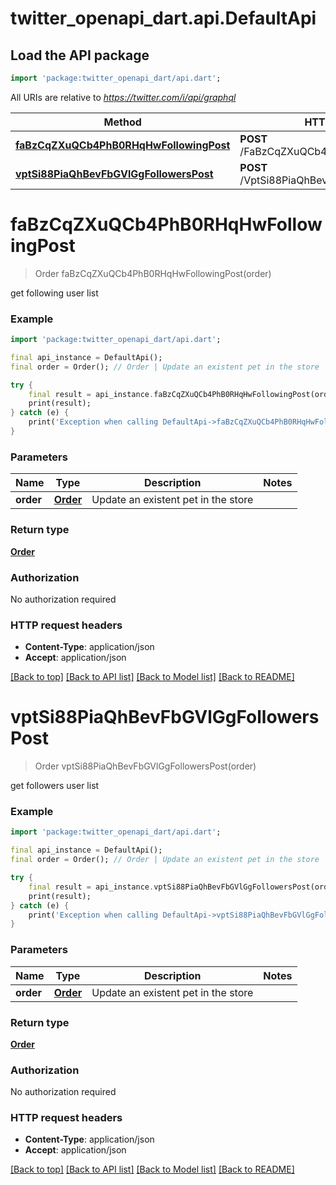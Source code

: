 # twitter_openapi_dart.api.DefaultApi

## Load the API package
```dart
import 'package:twitter_openapi_dart/api.dart';
```

All URIs are relative to *https://twitter.com/i/api/graphql*

Method | HTTP request | Description
------------- | ------------- | -------------
[**faBzCqZXuQCb4PhB0RHqHwFollowingPost**](DefaultApi.md#fabzcqzxuqcb4phb0rhqhwfollowingpost) | **POST** /FaBzCqZXuQCb4PhB0RHqHw/Following | 
[**vptSi88PiaQhBevFbGVlGgFollowersPost**](DefaultApi.md#vptsi88piaqhbevfbgvlggfollowerspost) | **POST** /VptSi88PiaQhBevFbGVlGg/Followers | 


# **faBzCqZXuQCb4PhB0RHqHwFollowingPost**
> Order faBzCqZXuQCb4PhB0RHqHwFollowingPost(order)



get following user list

### Example
```dart
import 'package:twitter_openapi_dart/api.dart';

final api_instance = DefaultApi();
final order = Order(); // Order | Update an existent pet in the store

try {
    final result = api_instance.faBzCqZXuQCb4PhB0RHqHwFollowingPost(order);
    print(result);
} catch (e) {
    print('Exception when calling DefaultApi->faBzCqZXuQCb4PhB0RHqHwFollowingPost: $e\n');
}
```

### Parameters

Name | Type | Description  | Notes
------------- | ------------- | ------------- | -------------
 **order** | [**Order**](Order.md)| Update an existent pet in the store | 

### Return type

[**Order**](Order.md)

### Authorization

No authorization required

### HTTP request headers

 - **Content-Type**: application/json
 - **Accept**: application/json

[[Back to top]](#) [[Back to API list]](../README.md#documentation-for-api-endpoints) [[Back to Model list]](../README.md#documentation-for-models) [[Back to README]](../README.md)

# **vptSi88PiaQhBevFbGVlGgFollowersPost**
> Order vptSi88PiaQhBevFbGVlGgFollowersPost(order)



get followers user list

### Example
```dart
import 'package:twitter_openapi_dart/api.dart';

final api_instance = DefaultApi();
final order = Order(); // Order | Update an existent pet in the store

try {
    final result = api_instance.vptSi88PiaQhBevFbGVlGgFollowersPost(order);
    print(result);
} catch (e) {
    print('Exception when calling DefaultApi->vptSi88PiaQhBevFbGVlGgFollowersPost: $e\n');
}
```

### Parameters

Name | Type | Description  | Notes
------------- | ------------- | ------------- | -------------
 **order** | [**Order**](Order.md)| Update an existent pet in the store | 

### Return type

[**Order**](Order.md)

### Authorization

No authorization required

### HTTP request headers

 - **Content-Type**: application/json
 - **Accept**: application/json

[[Back to top]](#) [[Back to API list]](../README.md#documentation-for-api-endpoints) [[Back to Model list]](../README.md#documentation-for-models) [[Back to README]](../README.md)

